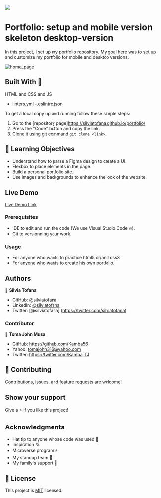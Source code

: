 ![](https://img.shields.io/badge/Microverse-blueviolet)

# Portfolio: setup and mobile version skeleton desktop-version

In this project, I set up my portfolio repository. My goal here was to set up and customize my portfolio for mobile and desktop versions.

![home_page](https://silviatofana.github.io/portfolio/)

## Built With 🔨
 HTML and CSS and JS
 - linters.yml
 -.eslintrc.json

To get a local copy up and running follow these simple steps:
1. Go to the [repository page]https://silviatofana.github.io/portfolio/
2. Press the "Code" button and copy the link.
3. Clone it using git command `git clone <link>`.

## :blue_book: Learning Objectives

- Understand how to parse a Figma design to create a UI.
- Flexbox to place elements in the page.
- Build a personal portfolio site.
- Use images and backgrounds to enhance the look of the website.

## Live Demo

[Live Demo Link](https://silviatofana.github.io/portfolio/)


### Prerequisites

- IDE to edit and run the code (We use Visual Studio Code 🔥).
- Git to versionning your work.


### Usage

- For anyone who wants to practice html5 or/and css3
- For anyone who wants to create his own portfolio.


## Authors

👤 **Silvia Tofana**

- GitHub: [@silviatofana](https://github.com/silviatofana)
- LinkedIn: [@silviatofana](www.linkedin.com/in/silvia-tofana-10b852186)
- Twitter: [@silviatofana] (https://twitter.com/silviatofana)

### Contributor
👤 **Toma John Musa**
- GitHub: https://github.com/Kamba56
- Yahoo: tomajohn316@yahoo.com
- Twitter: https://twitter.com/Kamba_TJ
## 🤝 Contributing

Contributions, issues, and feature requests are welcome!



## Show your support

Give a ⭐️ if you like this project!


## Acknowledgments

- Hat tip to anyone whose code was used 🔰
- Inspiration 💘
- Microverse program ⚡
- My standup team 🏹
- My family's support 🙌

## 📝 License

This project is [MIT](LICENSE) licensed.